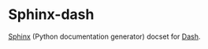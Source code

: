Sphinx-dash
===========

[Sphinx](http://sphinx-doc.org/) (Python documentation generator) docset for [Dash](http://kapeli.com/dash).
